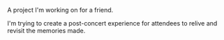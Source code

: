 A project I'm working on for a friend. 

I'm trying to create a post-concert experience for attendees to relive and revisit the memories made.
